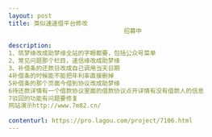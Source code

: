 ```yaml
---                
layout: post       
title: 类似速速借平台修改
                                招募中
           
description: 
1、筑梦缘改成助梦缘全站的字眼都要，包括公众号菜单
2、常见问题那个栏目，速信缘改成助梦缘
3、补借条的还款日改成自己调用当天日期
4补借条的时候能不能把年利率直接删掉
5补借条的那个页面今借到协议改成助梦缘
6待还款详情有一个借款协议里面的借款协议点开详情有没有借款人的信息
7驳回的功能有问题要修复
网站演示http://www.7m82.cn/
     
contenturl: https://pro.lagou.com/project/7106.html      
---                 
```

